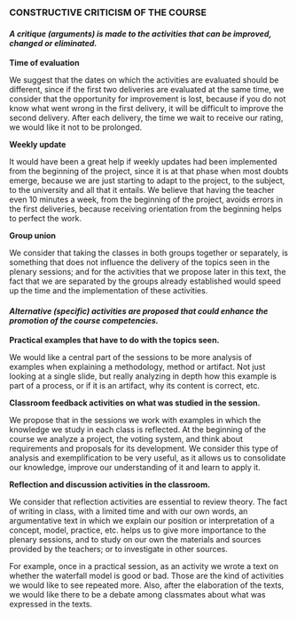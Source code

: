 ### CONSTRUCTIVE CRITICISM OF THE COURSE 

#### *A critique (arguments) is made to the activities that can be improved, changed or eliminated.*

**Time of evaluation**

We suggest that the dates on which the activities are evaluated should be different, since if the first two deliveries are evaluated at the same time, we consider that the opportunity for improvement is lost, because if you do not know what went wrong in the first delivery, it will be difficult to improve the second delivery. After each delivery, the time we wait to receive our rating, we would like it not to be prolonged.

**Weekly update**

It would have been a great help if weekly updates had been implemented from the beginning of the project, since it is at that phase when most doubts emerge, because we are just starting to adapt to the project, to the subject, to the university and all that it entails. We believe that having the teacher even 10 minutes a week, from the beginning of the project, avoids errors in the first deliveries, because receiving orientation from the beginning helps to perfect the work.

**Group union**

We consider that taking the classes in both groups together or separately, is something that does not influence the delivery of the topics seen in the plenary sessions; and for the activities that we propose later in this text, the fact that we are separated by the groups already established would speed up the time and the implementation of these activities.

#### *Alternative (specific) activities are proposed that could enhance the promotion of the course competencies.*

**Practical examples that have to do with the topics seen.**

We would like a central part of the sessions to be more analysis of examples when explaining a methodology, method or artifact. Not just looking at a single slide, but really analyzing in depth how this example is part of a process, or if it is an artifact, why its content is correct, etc. 

**Classroom feedback activities on what was studied in the session.**

We propose that in the sessions we work with examples in which the knowledge we study in each class is reflected. At the beginning of the course we analyze a project, the voting system, and think about requirements and proposals for its development. We consider this type of analysis and exemplification to be very useful, as it allows us to consolidate our knowledge, improve our understanding of it and learn to apply it.

**Reflection and discussion activities in the classroom.**

We consider that reflection activities are essential to review theory. The fact of writing in class, with a limited time and with our own words, an argumentative text in which we explain our position or interpretation of a concept, model, practice, etc. helps us to give more importance to the plenary sessions, and to study on our own the materials and sources provided by the teachers; or to investigate in other sources.

For example, once in a practical session, as an activity we wrote a text on whether the waterfall model is good or bad.  Those are the kind of activities we would like to see repeated more. Also, after the elaboration of the texts, we would like there to be a debate among classmates about what was expressed in the texts.

